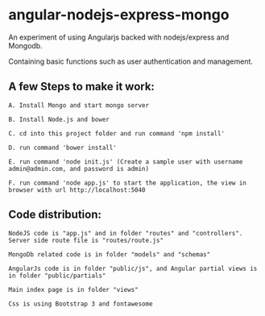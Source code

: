 angular-nodejs-express-mongo
============================

An experiment of using Angularjs backed with nodejs/express and Mongodb.

Containing basic functions such as user authentication and management.


A few Steps to make it work:
----------------------------

	A. Install Mongo and start mongo server

	B. Install Node.js and bower

	C. cd into this project folder and run command 'npm install'

	D. run command 'bower install'

	E. run command 'node init.js' (Create a sample user with username admin@admin.com, and password is admin)

	F. run command 'node app.js' to start the application, the view in browser with url http://localhost:5040


Code distribution:
------------------

	NodeJS code is "app.js" and in folder "routes" and "controllers". Server side route file is "routes/route.js"

	MongoDb related code is in folder "models" and "schemas"

	AngularJs code is in folder "public/js", and Angular partial views is in folder "public/partials"

	Main index page is in folder "views"

	Css is using Bootstrap 3 and fontawesome